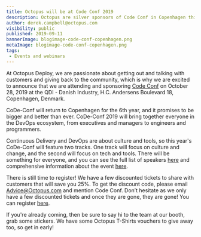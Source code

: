 ```yaml
---
title: Octopus will be at Code Conf 2019
description: Octopus are silver sponsors of Code Conf in Copenhagen this year. 
author: derek.campbell@octopus.com
visibility: public
published: 2019-09-11
bannerImage: blogimage-code-conf-copenhagen.png
metaImage: blogimage-code-conf-copenhagen.png
tags:
 - Events and webinars
---
```


At Octopus Deploy, we are passionate about getting out and talking with customers and giving back to the community, which is why we are excited to announce that we are attending and sponsoring [Code Conf](https://www.code-conf.com/2019/code-conf/) on October 28, 2019 at the QDI - Danish Industry, H.C. Andersens Boulevard 18, Copenhagen, Denmark.

CoDe-Conf will return to Copenhagen for the 6th year, and it promises to be bigger and better than ever. CoDe-Conf 2019 will bring together everyone in the DevOps ecosystem, from executives and managers to engineers and programmers.

Continuous Delivery and DevOps are about culture and tools, so this year's CoDe-Conf will feature two tracks. One track will focus on culture and change, and the second will focus on tech and tools. There will be something for everyone, and you can see the full list of speakers [here](https://www.code-conf.com/2019/code-conf/) and comprehensive information about the event [here](https://www.code-conf.com/about/).

There is still time to register! We have a few discounted tickets to share with customers that will save you 25%. To get the discount code, please email <Advice@Octopus.com> and mention Code Conf. Don’t hesitate as we only have a few discounted tickets and once they are gone, they are gone! You can register [here](https://www.code-conf.com/2019/code-conf/#tickets).

If you're already coming, then be sure to say hi to the team at our booth, grab some stickers. We have some Octopus T-Shirts vouchers to give away too, so get in early!
